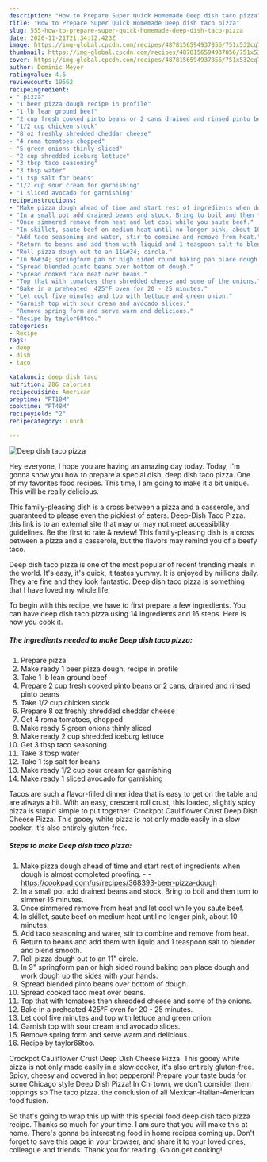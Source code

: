 ```yaml
---
description: "How to Prepare Super Quick Homemade Deep dish taco pizza"
title: "How to Prepare Super Quick Homemade Deep dish taco pizza"
slug: 555-how-to-prepare-super-quick-homemade-deep-dish-taco-pizza
date: 2020-11-21T21:34:12.423Z
image: https://img-global.cpcdn.com/recipes/4878156594937856/751x532cq70/deep-dish-taco-pizza-recipe-main-photo.jpg
thumbnail: https://img-global.cpcdn.com/recipes/4878156594937856/751x532cq70/deep-dish-taco-pizza-recipe-main-photo.jpg
cover: https://img-global.cpcdn.com/recipes/4878156594937856/751x532cq70/deep-dish-taco-pizza-recipe-main-photo.jpg
author: Dominic Meyer
ratingvalue: 4.5
reviewcount: 19562
recipeingredient:
- " pizza"
- "1 beer pizza dough recipe in profile"
- "1 lb lean ground beef"
- "2 cup fresh cooked pinto beans or 2 cans drained and rinsed pinto beans"
- "1/2 cup chicken stock"
- "8 oz freshly shredded cheddar cheese"
- "4 roma tomatoes chopped"
- "5 green onions thinly sliced"
- "2 cup shredded iceburg lettuce"
- "3 tbsp taco seasoning"
- "3 tbsp water"
- "1 tsp salt for beans"
- "1/2 cup sour cream for garnishing"
- "1 sliced avocado for garnishing"
recipeinstructions:
- "Make pizza dough ahead of time and start rest of ingredients when dough is almost completed proofing.  https://cookpad.com/us/recipes/368393-beer-pizza-dough"
- "In a small pot add drained beans and stock. Bring to boil and then turn to simmer 15 minutes."
- "Once simmered remove from heat and let cool while you saute beef."
- "In skillet, saute beef on medium heat until no longer pink, about 10 minutes."
- "Add taco seasoning and water, stir to combine and remove from heat."
- "Return to beans and add them with liquid and 1 teaspoon salt to blender and blend smooth."
- "Roll pizza dough out to an 11&#34; circle."
- "In 9&#34; springform pan or high sided round baking pan place dough and work dough up the sides with your hands."
- "Spread blended pinto beans over bottom of dough."
- "Spread cooked taco meat over beans."
- "Top that with tomatoes then shredded cheese and some of the onions."
- "Bake in a preheated  425°F oven for 20 - 25 minutes."
- "Let cool five minutes and top with lettuce and green onion."
- "Garnish top with sour cream and avocado slices."
- "Remove spring form and serve warm and delicious."
- "Recipe by taylor68too."
categories:
- Recipe
tags:
- deep
- dish
- taco

katakunci: deep dish taco 
nutrition: 286 calories
recipecuisine: American
preptime: "PT10M"
cooktime: "PT48M"
recipeyield: "2"
recipecategory: Lunch

---
```



![Deep dish taco pizza](https://img-global.cpcdn.com/recipes/4878156594937856/751x532cq70/deep-dish-taco-pizza-recipe-main-photo.jpg)

Hey everyone, I hope you are having an amazing day today. Today, I'm gonna show you how to prepare a special dish, deep dish taco pizza. One of my favorites food recipes. This time, I am going to make it a bit unique. This will be really delicious.

This family-pleasing dish is a cross between a pizza and a casserole, and guaranteed to please even the pickiest of eaters. Deep-Dish Taco Pizza. this link is to an external site that may or may not meet accessibility guidelines. Be the first to rate &amp; review! This family-pleasing dish is a cross between a pizza and a casserole, but the flavors may remind you of a beefy taco.

Deep dish taco pizza is one of the most popular of recent trending meals in the world. It's easy, it's quick, it tastes yummy. It is enjoyed by millions daily. They are fine and they look fantastic. Deep dish taco pizza is something that I have loved my whole life.


To begin with this recipe, we have to first prepare a few ingredients. You can have deep dish taco pizza using 14 ingredients and 16 steps. Here is how you cook it.

<!--inarticleads1-->

##### The ingredients needed to make Deep dish taco pizza:

1. Prepare  pizza
1. Make ready 1 beer pizza dough, recipe in profile
1. Take 1 lb lean ground beef
1. Prepare 2 cup fresh cooked pinto beans or 2 cans, drained and rinsed pinto beans
1. Take 1/2 cup chicken stock
1. Prepare 8 oz freshly shredded cheddar cheese
1. Get 4 roma tomatoes, chopped
1. Make ready 5 green onions thinly sliced
1. Make ready 2 cup shredded iceburg lettuce
1. Get 3 tbsp taco seasoning
1. Take 3 tbsp water
1. Take 1 tsp salt for beans
1. Make ready 1/2 cup sour cream for garnishing
1. Make ready 1 sliced avocado for garnishing


Tacos are such a flavor-filled dinner idea that is easy to get on the table and are always a hit. With an easy, crescent roll crust, this loaded, slightly spicy pizza is stupid simple to put together. Crockpot Cauliflower Crust Deep Dish Cheese Pizza. This gooey white pizza is not only made easily in a slow cooker, it&#39;s also entirely gluten-free. 

<!--inarticleads2-->

##### Steps to make Deep dish taco pizza:

1. Make pizza dough ahead of time and start rest of ingredients when dough is almost completed proofing. -  - https://cookpad.com/us/recipes/368393-beer-pizza-dough
1. In a small pot add drained beans and stock. Bring to boil and then turn to simmer 15 minutes.
1. Once simmered remove from heat and let cool while you saute beef.
1. In skillet, saute beef on medium heat until no longer pink, about 10 minutes.
1. Add taco seasoning and water, stir to combine and remove from heat.
1. Return to beans and add them with liquid and 1 teaspoon salt to blender and blend smooth.
1. Roll pizza dough out to an 11&#34; circle.
1. In 9&#34; springform pan or high sided round baking pan place dough and work dough up the sides with your hands.
1. Spread blended pinto beans over bottom of dough.
1. Spread cooked taco meat over beans.
1. Top that with tomatoes then shredded cheese and some of the onions.
1. Bake in a preheated  425°F oven for 20 - 25 minutes.
1. Let cool five minutes and top with lettuce and green onion.
1. Garnish top with sour cream and avocado slices.
1. Remove spring form and serve warm and delicious.
1. Recipe by taylor68too.


Crockpot Cauliflower Crust Deep Dish Cheese Pizza. This gooey white pizza is not only made easily in a slow cooker, it&#39;s also entirely gluten-free. Spicy, cheesy and covered in hot pepperoni! Prepare your taste buds for some Chicago style Deep Dish Pizza! In Chi town, we don&#39;t consider them toppings so The taco pizza. the conclusion of all Mexican-Italian-American food fusion. 

So that's going to wrap this up with this special food deep dish taco pizza recipe. Thanks so much for your time. I am sure that you will make this at home. There's gonna be interesting food in home recipes coming up. Don't forget to save this page in your browser, and share it to your loved ones, colleague and friends. Thank you for reading. Go on get cooking!
